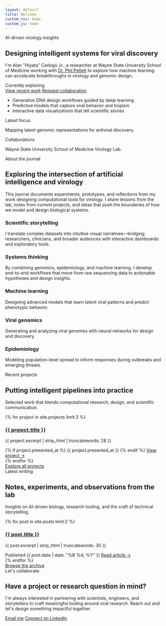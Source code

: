 ```yaml
---
layout: default
title: Welcome
custom_css: home
custom_js: home
---
```


<div id="loading-overlay" class="loading-overlay" aria-hidden="true">
  <div class="loading-spinner" role="status" aria-label="Loading"></div>
</div>

<main class="home-viewport" id="content">
  <section class="hero-section" id="home">
    <div class="hero-grid">
      <div class="hero-copy" data-animate="fade-up">
        <span class="eyebrow">AI-driven virology insights</span>
        <h1>Designing intelligent systems for viral discovery</h1>
        <p>
          I'm Alan "Hiyata" Carbajo Jr., a researcher at Wayne State University School of Medicine
          working with <a href="https://www.med.wayne.edu/profile/dx0934" target="_blank" rel="noopener">Dr. Phil Pellett</a> to
          explore how machine learning can accelerate breakthroughs in virology and genomic design.
        </p>
        <div class="typing-wrapper">
          <span class="typing-label">Currently exploring</span>
          <span class="typing-line" data-typing></span>
        </div>
        <div class="hero-actions">
          <a class="btn btn-primary" href="{{ '/projects' | relative_url }}">View recent work</a>
          <a class="btn btn-secondary" href="#contact">Request collaboration</a>
        </div>
        <ul class="hero-highlights">
          <li>Generative DNA design workflows guided by deep learning</li>
          <li>Predictive models that capture viral behavior and tropism</li>
          <li>Interactive data visualizations that tell scientific stories</li>
        </ul>
      </div>
      <div class="hero-visual" data-animate="fade-up" data-animate-delay="120">
        <div class="pdb-frame" aria-hidden="true">
          <div id="pdb-container" class="pdb-viewer"></div>
          <div class="pdb-glow"></div>
        </div>
        <div class="hero-badges">
          <div class="badge" data-animate="fade-up" data-animate-delay="220">
            <span class="badge-label">Latest focus</span>
            <p>Mapping latent genomic representations for antiviral discovery.</p>
          </div>
          <div class="badge" data-animate="fade-up" data-animate-delay="320">
            <span class="badge-label">Collaborations</span>
            <p>Wayne State University School of Medicine Virology Lab.</p>
          </div>
        </div>
      </div>
    </div>
  </section>

  <section class="section about-section" id="about">
    <div class="section-header" data-animate="fade-up">
      <span class="eyebrow">About the journal</span>
      <h2>Exploring the intersection of artificial intelligence and virology</h2>
      <p>
        This journal documents experiments, prototypes, and reflections from my work designing computational tools for
        virology. I share lessons from the lab, notes from current projects, and ideas that push the boundaries of how
        we model and design biological systems.
      </p>
    </div>
    <div class="about-grid">
      <article class="about-card" data-animate="fade-up" data-animate-delay="120">
        <h3>Scientific storytelling</h3>
        <p>
          I translate complex datasets into intuitive visual narratives—bridging researchers, clinicians, and broader
          audiences with interactive dashboards and exploratory tools.
        </p>
      </article>
      <article class="about-card" data-animate="fade-up" data-animate-delay="200">
        <h3>Systems thinking</h3>
        <p>
          By combining genomics, epidemiology, and machine learning, I develop end-to-end workflows that move from raw
          sequencing data to actionable hypotheses and design insights.
        </p>
      </article>
    </div>
    <div class="focus-grid">
      <article class="focus-card" data-animate="fade-up">
        <i class="fas fa-brain"></i>
        <h3>Machine learning</h3>
        <p>Designing advanced models that learn latent viral patterns and predict phenotypic behavior.</p>
      </article>
      <article class="focus-card" data-animate="fade-up" data-animate-delay="120">
        <i class="fas fa-dna"></i>
        <h3>Viral genomics</h3>
        <p>Generating and analyzing viral genomes with neural networks for design and discovery.</p>
      </article>
      <article class="focus-card" data-animate="fade-up" data-animate-delay="200">
        <i class="fas fa-chart-line"></i>
        <h3>Epidemiology</h3>
        <p>Modeling population-level spread to inform responses during outbreaks and emerging threats.</p>
      </article>
    </div>
  </section>

  <section class="section projects-section" id="projects">
    <div class="section-header" data-animate="fade-up">
      <span class="eyebrow">Recent projects</span>
      <h2>Putting intelligent pipelines into practice</h2>
      <p>Selected work that blends computational research, design, and scientific communication.</p>
    </div>
    <div class="cards-grid">
      {% for project in site.projects limit:3 %}
      <article class="project-card" data-animate="fade-up" data-animate-delay="{{ forloop.index0 | times: 120 }}">
        <div class="project-card-body">
          <h3><a href="{{ project.url | relative_url }}">{{ project.title }}</a></h3>
          <p>{{ project.excerpt | strip_html | truncatewords: 28 }}</p>
        </div>
        <div class="project-card-footer">
          {% if project.presented_at %}
          <span class="project-tag">{{ project.presented_at }}</span>
          {% endif %}
          <a class="project-link" href="{{ project.url | relative_url }}" aria-label="Read more about {{ project.title }}">
            View project
            <span aria-hidden="true">→</span>
          </a>
        </div>
      </article>
      {% endfor %}
    </div>
    <div class="section-cta" data-animate="fade-up" data-animate-delay="360">
      <a class="btn btn-primary" href="{{ '/projects' | relative_url }}">Explore all projects</a>
    </div>
  </section>

  <section class="section blog-section" id="blog">
    <div class="section-header" data-animate="fade-up">
      <span class="eyebrow">Latest writing</span>
      <h2>Notes, experiments, and observations from the lab</h2>
      <p>Insights on AI-driven biology, research tooling, and the craft of technical storytelling.</p>
    </div>
    <div class="cards-grid">
      {% for post in site.posts limit:2 %}
      <article class="blog-card" data-animate="fade-up" data-animate-delay="{{ forloop.index0 | times: 120 }}">
        <h3><a href="{{ post.url | relative_url }}">{{ post.title }}</a></h3>
        <p>{{ post.excerpt | strip_html | truncatewords: 30 }}</p>
        <span class="blog-meta">Published {{ post.date | date: "%B %d, %Y" }}</span>
        <a class="blog-link" href="{{ post.url | relative_url }}" aria-label="Read {{ post.title }}">
          Read article
          <span aria-hidden="true">→</span>
        </a>
      </article>
      {% endfor %}
    </div>
    <div class="section-cta" data-animate="fade-up" data-animate-delay="260">
      <a class="btn btn-secondary" href="{{ '/blog' | relative_url }}">Browse the archive</a>
    </div>
  </section>

  <section class="section contact-section" id="contact">
    <div class="contact-card" data-animate="fade-up">
      <div>
        <span class="eyebrow">Let's collaborate</span>
        <h2>Have a project or research question in mind?</h2>
        <p>
          I'm always interested in partnering with scientists, engineers, and storytellers to craft meaningful tooling
          around viral research. Reach out and let's design something impactful together.
        </p>
      </div>
      <div class="contact-actions">
        <a class="btn btn-primary" href="mailto:{{ site.email }}">Email me</a>
        <a class="btn btn-secondary" href="https://www.linkedin.com/in/alan-luis-carbajo-jr-9929b7138" target="_blank" rel="noopener">Connect on LinkedIn</a>
      </div>
    </div>
  </section>
</main>

<script src="https://3Dmol.csb.pitt.edu/build/3Dmol-min.js"></script>
